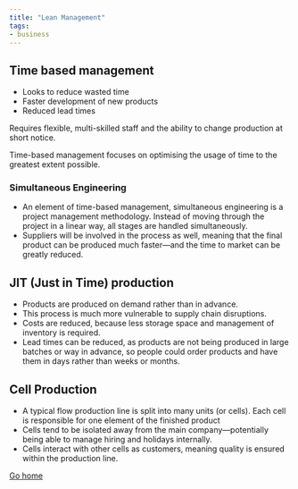 ```yaml
---
title: "Lean Management"
tags:
- business
---
```


## Time based management

- Looks to reduce wasted time
- Faster development of new products
- Reduced lead times

Requires flexible, multi-skilled staff and the ability to change production at short notice. 

Time-based management focuses on optimising the usage of time to the greatest extent possible. 

### Simultaneous Engineering
- An element of time-based management, simultaneous engineering is a project management methodology. Instead of moving through the project in a linear way, all stages are handled simultaneously.
- Suppliers will be involved in the process as well, meaning that the final product can be produced much faster—and the time to market can be greatly reduced.

## JIT (Just in Time) production
- Products are produced on demand rather than in advance. 
- This process is much more vulnerable to supply chain disruptions.
- Costs are reduced, because less storage space and management of inventory is required.
- Lead times can be reduced, as products are not being produced in large batches or way in advance, so people could order products and have them in days rather than weeks or months.

## Cell Production

- A typical flow production line is split into many units (or cells). Each cell is responsible for one element of the finished product
- Cells tend to be isolated away from the main company—potentially being able to manage hiring and holidays internally.
- Cells interact with other cells as customers, meaning quality is ensured within the production line.


[Go home](/)